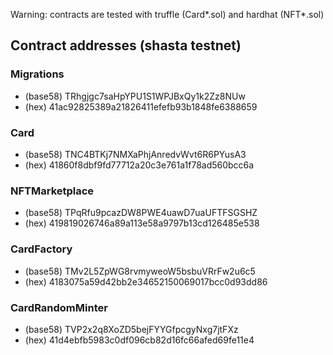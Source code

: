 Warning: contracts are tested with truffle (Card*.sol) and hardhat (NFT*.sol)

## Contract addresses (shasta testnet)
### Migrations
* (base58) TRhgjgc7saHpYPU1S1WPJBxQy1k2Zz8NUw
* (hex) 41ac92825389a21826411efefb93b1848fe6388659

### Card
* (base58) TNC4BTKj7NMXaPhjAnredvWvt6R6PYusA3
* (hex) 41860f8dbf9fd77712a20c3e761a1f78ad560bcc6a

### NFTMarketplace
* (base58) TPqRfu9pcazDW8PWE4uawD7uaUFTFSGSHZ
* (hex) 419819026746a89a113e58a9797b13cd126485e538

### CardFactory
* (base58) TMv2L5ZpWG8rvmyweoW5bsbuVRrFw2u6c5
* (hex) 4183075a59d42bb2e34652150069017bcc0d93dd86

### CardRandomMinter
* (base58) TVP2x2q8XoZD5bejFYYGfpcgyNxg7jtFXz
* (hex) 41d4ebfb5983c0df096cb82d16fc66afed69fe11e4

